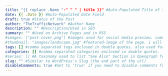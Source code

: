 ```yaml
---
title: "{{ replace .Name "-" " " | title }}" #Auto-Populated Title of the Post
date: {{ .Date }} #Auto-Populated Date Field
draft: true #Status of the Post
author: "TheTrafficNetwork" #Author Name
description: "" #Description/Used in SEO
summary: "" #Used on Archive Pages and in RSS
#images: ["post-cover.png"] #images used for social media preview. comma separate each image path enclosed in double quotes
#thumbnail: "images/landscape.jpg" #featured-image of the page. i will recommend using same image for both preview and thumbnail
tags: [] #comma separated tags enclosed in double quotes. also used for SEO.
categories: [] #comma separated categories enclosed in double quotes.
#series: [] #A taxonomy used to list "See Also" Section in Opengraph Templates
slug: "" #Similar to WordPress's Slug (the end part of the url)
disableComments: true #Set to 'true' if you need to disable comments for any post
---
```

